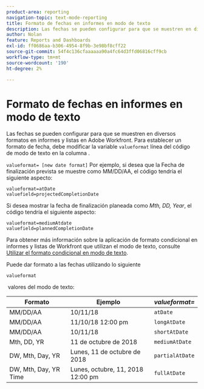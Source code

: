 ```yaml
---
product-area: reporting
navigation-topic: text-mode-reporting
title: Formato de fechas en informes en modo de texto
description: Las fechas se pueden configurar para que se muestren en diversos formatos en informes y listas en Adobe Workfront. Para establecer un formato de fecha, debe modificar la línea value-format del código de modo de texto en la columna .
author: Nolan
feature: Reports and Dashboards
exl-id: ff0686aa-b306-4954-8f9b-3e98bf8cff22
source-git-commit: 54f4c136cfaaaaaa90a4fc64d3ffd06816cff9cb
workflow-type: tm+mt
source-wordcount: '190'
ht-degree: 2%

---
```


# Formato de fechas en informes en modo de texto

Las fechas se pueden configurar para que se muestren en diversos formatos en informes y listas en Adobe Workfront. Para establecer un formato de fecha, debe modificar la variable `valueformat` línea del código de modo de texto en la columna .

`valueformat= [new date format]` Por ejemplo, si desea que la Fecha de finalización prevista se muestre como MM/DD/AA, el código tendría el siguiente aspecto:

```
valueformat=atDate
valuefield=projectedCompletionDate
```

Si desea mostrar la fecha de finalización planeada como *Mth, DD, Year*, el código tendría el siguiente aspecto:

```
valueformat=mediumAtdate
valuefield=plannedCompletionDate
```

Para obtener más información sobre la aplicación de formato condicional en informes y listas de Workfront que utilizan el modo de texto, consulte [Utilizar el formato condicional en modo de texto](../../../reports-and-dashboards/reports/text-mode/use-conditional-formatting-text-mode.md).

Puede dar formato a las fechas utilizando lo siguiente

```
valueformat
```

 valores del modo de texto:

| **Formato** | Ejemplo  | ***valueformat=*** |
|---|---|---|
| MM/DD/AA | 10/11/18 | `atDate` |
| MM/DD/AA | 11/10/18 12:00 pm | `longAtDate` |
| MM/DD/AA | 10/11/18 | `shortAtDate` |
| Mth, DD, YR | 11 de octubre de 2018 | `mediumAtDate` |
| DW, Mth, Day, YR | Lunes, 11 de octubre de 2018 | `partialAtDate` |
| DW, Mth, Day, YR Time | Lunes, octubre, 11, 2018 12:00 pm | `fullAtDate` |
